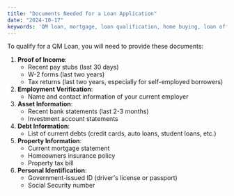 ```yaml
---
title: "Documents Needed for a Loan Application"
date: "2024-10-17"
keywords: 'QM loan, mortgage, loan qualification, home buying, loan officer near me, applying for a loan'
---
```


To qualify for a QM Loan, you will need to provide these documents:

1. **Proof of Income**:
   - Recent pay stubs (last 30 days)
   - W-2 forms (last two years)
   - Tax returns (last two years, especially for self-employed borrowers)   
2. **Employment Verification**:
   - Name and contact information of your current employer
3. **Asset Information**:
   - Recent bank statements (last 2-3 months)
   - Investment account statements
4. **Debt Information**:
   - List of current debts (credit cards, auto loans, student loans, etc.)
5. **Property Information**:
   - Current mortgage statement
   - Homeowners insurance policy
   - Property tax bill
6. **Personal Identification**:
   - Government-issued ID (driver's license or passport)
   - Social Security number

 


